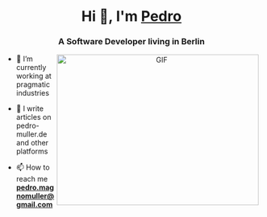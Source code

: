 <h1 align="center">Hi 👋, I'm <a href="https://www.pedro-muller.com" target="blank">
Pedro</a></h1>
<h3 align="center">A Software Developer living in Berlin</h3>

<a target="_blank" align="center">
  <img align="right" top="500" height="300" width="400" alt="GIF" src="https://media.giphy.com/media/SWoSkN6DxTszqIKEqv/giphy.gif">
</a>

- 🔭 I’m currently working at pragmatic industries</a>

- 📝 I write articles on pedro-muller.de and other platforms

- 📫 How to reach me **pedro.magnomuller@gmail.com** 
